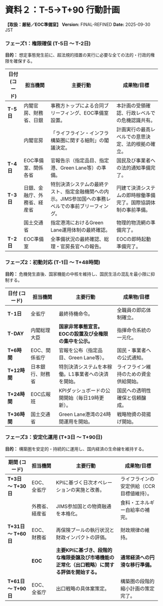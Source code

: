 # 資料２：T-5→T+90 行動計画

**【取扱：厳秘／EOC準備室】**
**Version:** FINAL-REFINED 
**Date:** 2025-09-30 JST

### フェーズ1：権限確保 (T-5日 ～ T-2日)

**目的：** 想定事態発生前に、超法規的措置の実行に必要な全ての法的・行政的権限を確保する。

|日付 (コード)|担当機関|主要行動|成果物/目標|
|---|---|---|---|
|**T-5日**|内閣官房、財務省、日銀|事務方トップによる合同ブリーフィング、EOC準備室設置。|本計画の受領確認、行政レベルでの危機認識共有。|
||内閣官房|「ライフライン・インフラ構築圏に関する細則」の閣議決定。|計画実行の最高レベルでの意思決定、法的根拠の確立。|
|**T-4日**|EOC準備室、関係各省|官報告示（指定品目、指定港、Green Lane等）の準備。|国民及び事業者への法的通知準備完了。|
|**T-3日**|日銀、金融庁、外務省、経産省|特別決済システムの最終テスト、指定金融機関への内示。JIMS参加国への事務レベルでの事前ブリーフィング。|円建て決済システムの即時稼働準備完了。国際協調体制の事前準備。|
||国土交通省|指定港湾におけるGreen Lane運用体制の最終確認。|物理的物流網の準備完了。|
|**T-2日**|EOC準備室|全準備状況の最終確認、総理・官房長官への報告。|EOCの即時起動準備完了。|

### フェーズ2：初動対応 (T-1日 ～ T+48時間)

**目的：** 危機発生直後、国家機能の中核を維持し、国民生活の混乱を最小限に抑制する。

|日付 (コード)|担当機関|主要行動|成果物/目標|
|---|---|---|---|
|**T-1日**|全省庁|最終待機命令。|全職員の即応体制確立。|
|**T-DAY**|内閣総理大臣|**国家非常事態宣言。EOCの設置及び全権限の集中を公示。**|指揮命令系統の一元化。|
|**T+6時間**|EOC、関係省庁|官報を公布（指定品目、Green Lane等）。|国民・事業者への公式通知。|
|**T+12時間**|日本銀行、財務省|特別決済システムを本稼働。L1事業者への決済を開始。|ライフライン維持のための資金供給開始。|
|**T+24時間**|EOC広報班|KPIダッシュボードの公開開始（毎日19時更新）。|国民への透明性確保と信頼醸成。|
|**T+36時間**|国土交通省|Green Lane港湾の24時間運用を開始。|戦略物資の荷揚げ開始。|

### フェーズ3：安定化運用 (T+3日 ～ T+90日)

**目的：** 構築圏を安定的・持続的に運用し、国内経済の生命線を維持する。

|期間 (コード)|担当機関|主要行動|成果物/目標|
|---|---|---|---|
|**T+3日 ～ T+30日**|EOC、全省庁|KPIに基づく日次オペレーションの実施と改善。|ライフラインの安定供給（CCR目標値維持）。|
||外務省、経産省|JIMS参加国との物資融通を本格化。|食料・エネルギー自給率の補完。|
|**T+31日 ～ T+60日**|EOC、財務省|再保険プールの執行状況と財政インパクトの評価。|財政規律の維持。|
||**EOC**|**主要KPIに基づき、段階的な権限委譲及び市場機能の正常化（出口戦略）に関する評価を開始する。**|**通常経済への円滑な移行準備。**|
|**T+61日 ～ T+90日**|EOC、全省庁|出口戦略の具体案策定。|構築圏の段階的縮小計画の策定完了。|